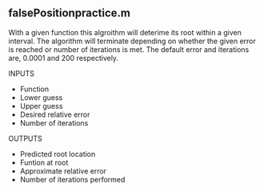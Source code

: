 ## falsePositionpractice.m
With a given function this algroithm will deterime its root within a given interval. The algorithm will terminate depending on whether the given error is reached or number of iterations is met. The default error and iterations are, 0.0001 and 200 respectively. 

  INPUTS
  - Function
  - Lower guess
  - Upper guess
  - Desired relative error
  - Number of iterations
 
  OUTPUTS
  - Predicted root location
  - Funtion at root
  - Approximate relative error
  - Number of iterations performed
